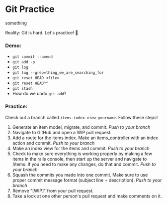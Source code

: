 # Git Practice
something

Reality: Git is hard. Let's practice! :tada:

### Demo:
* `git commit --amend`
* `git add -p`
* `git log`
* `git log --grep=thing_we_are_searching_for`
* `git reset HEAD <file>`
* `git reset HEAD^^`
* `git stash`
* How do we undo `git add`?

### Practice:

Check out a branch called `items-index-view-yourname`. Follow these steps!

1. Generate an item model, migrate, and commit. *Push to your branch*
2. Navigate to GitHub and open a WIP pull request.
3. Add a route for the items index. Make an items_controller with an index action and commit. *Push to your branch*
4. Make an index view for the items and commit. *Push to your branch*
5. Check to make sure everything is working properly by making a few items in the rails console, then start up the server and navigate to /items. If you need to make any changes, do that and commit. *Push to your branch*
6. Squash the commits you made into one commit. Make sure to use proper commit message format (subject line + description). *Push to your branch*
7. Remove "[WIP]" from your pull request.
8. Take a look at one other person's pull request and make comments on it.
